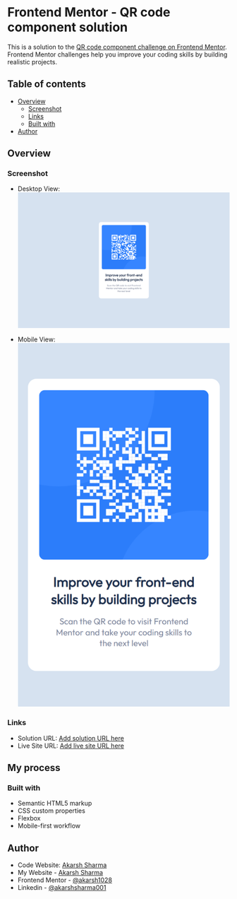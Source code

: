 # Frontend Mentor - QR code component solution

This is a solution to the [QR code component challenge on Frontend Mentor](https://www.frontendmentor.io/challenges/qr-code-component-iux_sIO_H). Frontend Mentor challenges help you improve your coding skills by building realistic projects. 

## Table of contents

- [Overview](#overview)
  - [Screenshot](#screenshot)
  - [Links](#links)
  - [Built with](#built-with)
- [Author](#author)

## Overview

### Screenshot

- Desktop View:
![](design/desktop.png)

- Mobile View:
![](design/mobile.png)

### Links

- Solution URL: [Add solution URL here](https://your-solution-url.com)
- Live Site URL: [Add live site URL here](https://your-live-site-url.com)

## My process

### Built with

- Semantic HTML5 markup
- CSS custom properties
- Flexbox
- Mobile-first workflow

## Author

- Code Website: [Akarsh Sharma](https://akarshsharma.vercel.app/)
- My Website - [Akarsh Sharma](https://akarshsharma.vercel.app/)
- Frontend Mentor - [@akarsh1028](https://www.frontendmentor.io/profile/akarsh1028)
- Linkedin - [@akarshsharma001](https://www.linkedin.com/in/akarshsharma001/)

